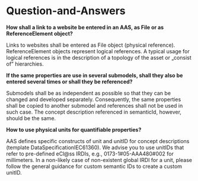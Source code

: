 # Question-and-Answers

**How shall a link to a website be entered in an AAS, as File or as ReferenceElement object?**

Links to websites shall be entered as File object (physical reference). ReferenceElement  objects represent logical references.
A typical usage for logical references is in the description of a topology of the asset or „consist of” hierarchies.


**If the same properties are use in several submodels, shall they also be entered several times or shall they be referenced?**

Submodels shall be as independent as possible so that they can be changed and developed separately.
Consequently, the same properties shall be copied to another submodel and references shall not be used in such case. 
The concept description referenced in semanticId, however, should be the same.

**How to use physical units for quantifiable properties?**

AAS defines specific constructs of unit and unitID for concept descriptions (template DataSpecificationIEC61360).
We advise you to use unitIDs  that refer to pre-defined eCl@ss IRDIs, e.g., 0173-1#05-AAA480#002  for millimeters. 
In a non-likely case of non-existent global IRDI for a unit, please follow the general guidance for custom semantic IDs
to create a custom unitID.
